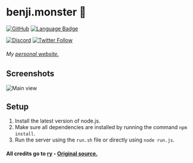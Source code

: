 # benji.monster 🐾

[![GitHub](https://img.shields.io/github/license/mashape/apistatus.svg)](https://github.com/ben071/benji.monster)
[![Language Badge](https://img.shields.io/github/languages/top/ben071/benji.monster.svg)](https://github.com/ben071/benji.monster)

[![Discord](https://img.shields.io/discord/569747786199728150?label=Discord&logo=Discord)](https://discord.furretreat.rocks)
[![Twitter Follow](https://img.shields.io/twitter/follow/BenjiTheFurry?style=social)](https://twitter.com/BenjiTheFurry)

###### My [personal website.](https://benji.monster)

## Screenshots
![Main view](https://i.reupload.gg/OTyp3bEZR.png)

## Setup
1. Install the latest version of node.js.
2. Make sure all dependencies are installed by running the command `npm install`. 
3. Run the server using the `run.sh` file or directly using `node run.js`.

#### All credits go to [ry](floofy.dev) - [Original source.](https://gitdab.com/y/benji.monster)

